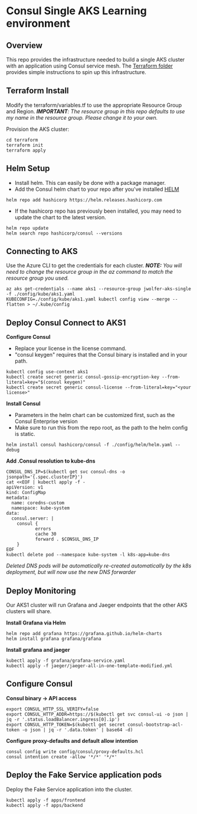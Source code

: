 # Consul Single AKS Learning environment

## Overview
This repo provides the infrastructure needed to build a single AKS cluster with an application using Consul service mesh.
The [Terraform folder](terraform) provides simple instructions to spin up this infrastructure.

## Terraform Install
Modify the terraform/variables.tf to use the appropriate Resource Group and Region.
***IMPORTANT**: The resource group in this repo defaults to use my name in the resource group. Please change it to your own.*

Provision the AKS cluster:
```
cd terraform
terraform init
terraform apply
```

## Helm Setup

 - Install helm. This can easily be done with a package manager.
 - Add the Consul helm chart to your repo after you've installed [HELM](https://helm.sh/docs/helm/helm_install/)

```
helm repo add hashicorp https://helm.releases.hashicorp.com
```

 - If the hashicorp repo has previously been installed, you may need to update the chart to the latest version.
```
helm repo update
helm search repo hashicorp/consul --versions
```
## Connecting to AKS

Use the Azure CLI to  get the credentials for each cluster.
***NOTE:** You will need to change the resource group in the az command to match the resource group you used.*

```
az aks get-credentials --name aks1 --resource-group jwolfer-aks-single -f ./config/kube/aks1.yaml
KUBECONFIG=./config/kube/aks1.yaml kubectl config view --merge --flatten > ~/.kube/config
```

## Deploy Consul Connect to AKS1

**Configure Consul**
- Replace your license in the license command.
- "consul keygen" requires that the Consul binary is installed and in your path.

```
kubectl config use-context aks1
kubectl create secret generic consul-gossip-encryption-key --from-literal=key="$(consul keygen)"
kubectl create secret generic consul-license --from-literal=key="<your license>"
```
**Install Consul**
- Parameters in the helm chart can be customized first, such as the Consul Enterprise version
- Make sure to run this from the repo root, as the path to the helm config is static.

```
helm install consul hashicorp/consul -f ./config/helm/helm.yaml --debug
```

**Add .Consul resolution to kube-dns**
```
CONSUL_DNS_IP=$(kubectl get svc consul-dns -o jsonpath='{.spec.clusterIP}')
cat <<EOF | kubectl apply -f -
apiVersion: v1
kind: ConfigMap
metadata:
  name: coredns-custom
  namespace: kube-system
data:
  consul.server: |
    consul {
           errors
           cache 30
           forward . $CONSUL_DNS_IP
    }
EOF
kubectl delete pod --namespace kube-system -l k8s-app=kube-dns
```
*Deleted DNS pods will be automatically re-created automatically by the k8s deployment, but will now use the new DNS forwarder*

## Deploy Monitoring
Our AKS1 cluster will run Grafana and Jaeger endpoints that the other AKS clusters will share.

**Install Grafana via Helm**
```
helm repo add grafana https://grafana.github.io/helm-charts
helm install grafana grafana/grafana
```
**Install grafana and jaeger**
```
kubectl apply -f grafana/grafana-service.yaml
kubectl apply -f jaeger/jaeger-all-in-one-template-modified.yml
```

## Configure Consul
**Consul binary -> API access**
```
export CONSUL_HTTP_SSL_VERIFY=false
export CONSUL_HTTP_ADDR=https://$(kubectl get svc consul-ui -o json | jq -r '.status.loadBalancer.ingress[0].ip')
export CONSUL_HTTP_TOKEN=$(kubectl get secret consul-bootstrap-acl-token -o json | jq -r '.data.token' | base64 -d)
```

**Configure proxy-defaults and default allow intention**
```
consul config write config/consul/proxy-defaults.hcl
consul intention create -allow '*/*' '*/*'
```

## Deploy the Fake Service application pods
Deploy the Fake Service application into the cluster.

```
kubectl apply -f apps/frontend
kubectl apply -f apps/backend
```